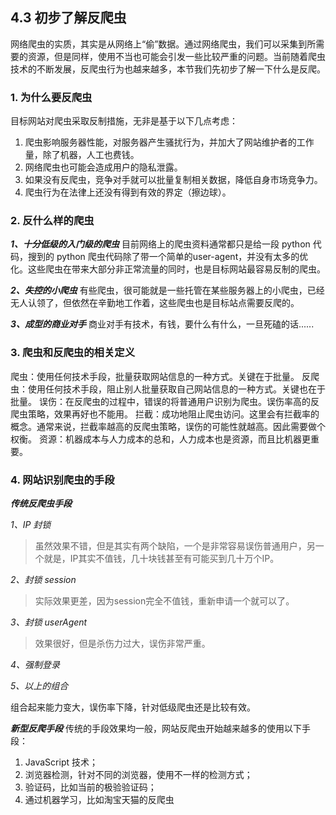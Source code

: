 ## 4.3 初步了解反爬虫

网络爬虫的实质，其实是从网络上“偷”数据。通过网络爬虫，我们可以采集到所需要的资源，但是同样，使用不当也可能会引发一些比较严重的问题。当前随着爬虫技术的不断发展，反爬虫行为也越来越多，本节我们先初步了解一下什么是反爬。

### 1. 为什么要反爬虫
目标网站对爬虫采取反制措施，无非是基于以下几点考虑：

 1. 爬虫影响服务器性能，对服务器产生骚扰行为，并加大了网站维护者的工作量，除了机器，人工也费钱。
 2. 网络爬虫也可能会造成用户的隐私泄露。
 3. 如果没有反爬虫，竞争对手就可以批量复制相关数据，降低自身市场竞争力。
 4. 爬虫行为在法律上还没有得到有效的界定（擦边球）。

### 2. 反什么样的爬虫
***1、十分低级的入门级的爬虫***
目前网络上的爬虫资料通常都只是给一段 python 代码，搜到的 python 爬虫代码除了带一个简单的user-agent，并没有太多的优化。这些爬虫在带来大部分非正常流量的同时，也是目标网站最容易反制的爬虫。

***2、失控的小爬虫***
有些爬虫，很可能就是一些托管在某些服务器上的小爬虫，已经无人认领了，但依然在辛勤地工作着，这些爬虫也是目标站点需要反爬的。

***3、成型的商业对手***
商业对手有技术，有钱，要什么有什么，一旦死磕的话......

### 3. 爬虫和反爬虫的相关定义
爬虫：使用任何技术手段，批量获取网站信息的一种方式。关键在于批量。
反爬虫：使用任何技术手段，阻止别人批量获取自己网站信息的一种方式。关键也在于批量。
误伤：在反爬虫的过程中，错误的将普通用户识别为爬虫。误伤率高的反爬虫策略，效果再好也不能用。
拦截：成功地阻止爬虫访问。这里会有拦截率的概念。通常来说，拦截率越高的反爬虫策略，误伤的可能性就越高。因此需要做个权衡。
资源：机器成本与人力成本的总和，人力成本也是资源，而且比机器更重要。

### 4. 网站识别爬虫的手段

***传统反爬虫手段***

*1、IP 封锁*

>虽然效果不错，但是其实有两个缺陷，一个是非常容易误伤普通用户，另一个就是，IP其实不值钱，几十块钱甚至有可能买到几十万个IP。

*2、封锁 session*

>实际效果更差，因为session完全不值钱，重新申请一个就可以了。

*3、封锁 userAgent*

>效果很好，但是杀伤力过大，误伤非常严重。

*4、强制登录*

*5、以上的组合*

组合起来能力变大，误伤率下降，针对低级爬虫还是比较有效。

***新型反爬手段***
传统的手段效果均一般，网站反爬虫开始越来越多的使用以下手段：

 1. JavaScript 技术；
 2. 浏览器检测，针对不同的浏览器，使用不一样的检测方式；
 3. 验证码，比如当前的极验验证码；
 4. 通过机器学习，比如淘宝天猫的反爬虫